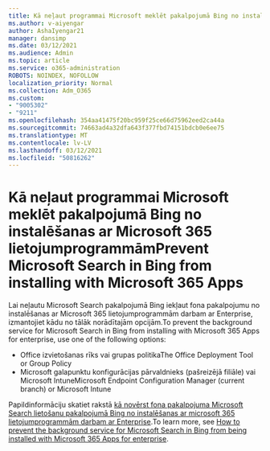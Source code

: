 ```yaml
---
title: Kā neļaut programmai Microsoft meklēt pakalpojumā Bing no instalēšanas ar Microsoft 365 lietojumprogrammām
ms.author: v-aiyengar
author: AshaIyengar21
manager: dansimp
ms.date: 03/12/2021
ms.audience: Admin
ms.topic: article
ms.service: o365-administration
ROBOTS: NOINDEX, NOFOLLOW
localization_priority: Normal
ms.collection: Adm_O365
ms.custom:
- "9005302"
- "9211"
ms.openlocfilehash: 354aa41475f20bc959f25ce66d75962eed2ca44a
ms.sourcegitcommit: 74663ad4a32dfa643f377fbd74151bdcb0e6ee75
ms.translationtype: MT
ms.contentlocale: lv-LV
ms.lasthandoff: 03/12/2021
ms.locfileid: "50816262"
---
```

# <a name="prevent-microsoft-search-in-bing-from-installing-with-microsoft-365-apps"></a><span data-ttu-id="67edc-102">Kā neļaut programmai Microsoft meklēt pakalpojumā Bing no instalēšanas ar Microsoft 365 lietojumprogrammām</span><span class="sxs-lookup"><span data-stu-id="67edc-102">Prevent Microsoft Search in Bing from installing with Microsoft 365 Apps</span></span>

<span data-ttu-id="67edc-103">Lai neļautu Microsoft Search pakalpojumā Bing iekļaut fona pakalpojumu no instalēšanas ar Microsoft 365 lietojumprogrammām darbam ar Enterprise, izmantojiet kādu no tālāk norādītajām opcijām.</span><span class="sxs-lookup"><span data-stu-id="67edc-103">To prevent the background service for Microsoft Search in Bing from installing with Microsoft 365 Apps for enterprise, use one of the following options:</span></span>

- <span data-ttu-id="67edc-104">Office izvietošanas rīks vai grupas politika</span><span class="sxs-lookup"><span data-stu-id="67edc-104">The Office Deployment Tool or Group Policy</span></span>
- <span data-ttu-id="67edc-105">Microsoft galapunktu konfigurācijas pārvaldnieks (pašreizējā filiāle) vai Microsoft Intune</span><span class="sxs-lookup"><span data-stu-id="67edc-105">Microsoft Endpoint Configuration Manager (current branch) or Microsoft Intune</span></span>

<span data-ttu-id="67edc-106">Papildinformāciju skatiet rakstā [kā novērst fona pakalpojuma Microsoft Search lietošanu pakalpojumā Bing no instalēšanas ar microsoft 365 lietojumprogrammām darbam ar Enterprise](https://go.microsoft.com/fwlink/?linkid=2151946).</span><span class="sxs-lookup"><span data-stu-id="67edc-106">To learn more, see [How to prevent the background service for Microsoft Search in Bing from being installed with Microsoft 365 Apps for enterprise](https://go.microsoft.com/fwlink/?linkid=2151946).</span></span>
